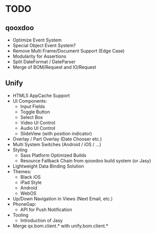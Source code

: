 TODO
====

qooxdoo
-------

- Optimize Event System
- Special Object Event System?
- Remove Multi Frame/Document Support (Edge Case)
- Modularity for Assertions
- Split DateFormat / DateParser
- Merge of BOM/Request and IO/Request

Unify
-----

- HTML5 AppCache Support
- UI Components: 
  - Input Fields
  - Toggle Button
  - Select Box
  - Video UI Control
  - Audio UI Control
  - SlideView (with position indicator)
- Overlay / Part Overlay (Date Chooser etc.)
- Multi System Switches (Android / iOS / ...)
- Styling
  - Sass Platform Optimized Builds
  - Resource Fallback Chain from qooxdoo build system (or Jasy)
- Lightweight Data Binding Solution
- Themes:
  - Black iOS
  - iPad Style
  - Android
  - WebOS
- Up/Down Navigation in Views (Next Email, etc.)
- PhoneGap:
  - API for Push Notification
- Tooling
  - Introduction of Jasy
- Merge qx.bom.client.* with unify.bom.client.*




  
